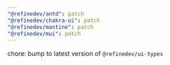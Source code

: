 ```yaml
---
"@refinedev/antd": patch
"@refinedev/chakra-ui": patch
"@refinedev/mantine": patch
"@refinedev/mui": patch
---
```


chore: bump to latest version of `@refinedev/ui-types`

